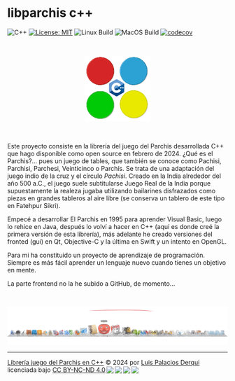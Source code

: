 # libparchis c++

![C++](https://img.shields.io/badge/C%2B%2B-11%2F14%2F17%2F20%2F23-blue)
[![License: MIT](https://img.shields.io/badge/License-MIT-yellow.svg)](https://opensource.org/licenses/MIT)
![Linux Build](https://github.com/LuisPalacios/CppPlantilla/actions/workflows/ubuntu.yml/badge.svg)
![MacOS Build](https://github.com/LuisPalacios/CppPlantilla/actions/workflows/macos.yml/badge.svg)
[![codecov](https://codecov.io/gh/LuisPalacios/CppPlantilla/graph/badge.svg?token=VXUOCDCWQ5)](https://codecov.io/gh/LuisPalacios/CppPlantilla)

&nbsp;

<div align="center">

![Parchis](art/logo-libparchis.png?raw=true "logo-libparchis")

<div align="left">

&nbsp;

Este proyecto consiste en la librería del juego del Parchis desarrollada C++ que hago disponible como open source en febrero de 2024. ¿Qué es el Parchis?... pues un juego de tables, que también se conoce como Pachisi, Parchisi, Parchesi, Veinticinco o Parchís. Se trata de una adaptación del juego indio de la cruz y el círculo *Pachisi*. Creado en la India alrededor del año 500 a.C., el juego suele subtitularse Juego Real de la India porque supuestamente la realeza jugaba utilizando bailarines disfrazados como piezas en grandes tableros al aire libre (se conserva un tablero de este tipo en Fatehpur Sikri).

Empecé a desarrollar El Parchis en 1995 para aprender Visual Basic, luego lo rehice en Java, después lo volví a hacer en C++ (aquí es donde creé la primera versión de esta librería), más adelante he creado versiones del fronted (gui) en Qt, Objective-C y la última en Swift y un intento en OpenGL.

Para mi ha constituido un proyecto de aprendizaje de programación. Siempre es más fácil aprender un lenguaje nuevo cuando tienes un objetivo en mente.

La parte frontend no la he subido a GitHub, de momento...

&nbsp;

<div align="center">

![Parchis](./art/div-parchis.png?raw=true "ParchisDiv")

<div align="left">


---

<p xmlns:cc="http://creativecommons.org/ns#" xmlns:dct="http://purl.org/dc/terms/"><a property="dct:title" rel="cc:attributionURL" href="https://github.com/LuisPalacios/cpp-libparchis">Librería juego del Parchis en C++</a> © 2024 por <a rel="cc:attributionURL dct:creator" property="cc:attributionName" href="https://www.luispa.com/about/">Luis Palacios Derqui</a> licenciada bajo <a href="http://creativecommons.org/licenses/by-nc-nd/4.0/deed.es/?ref=chooser-v1" target="_blank" rel="license noopener noreferrer" style="display:inline-block;">CC BY-NC-ND 4.0<img style="height:22px!important;margin-left:3px;vertical-align:text-bottom;" src="https://mirrors.creativecommons.org/presskit/icons/cc.svg?ref=chooser-v1"><img style="height:22px!important;margin-left:3px;vertical-align:text-bottom;" src="https://mirrors.creativecommons.org/presskit/icons/by.svg?ref=chooser-v1"><img style="height:22px!important;margin-left:3px;vertical-align:text-bottom;" src="https://mirrors.creativecommons.org/presskit/icons/nc.svg?ref=chooser-v1"><img style="height:22px!important;margin-left:3px;vertical-align:text-bottom;" src="https://mirrors.creativecommons.org/presskit/icons/nd.svg?ref=chooser-v1"></a></p>
